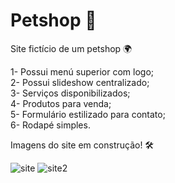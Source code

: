 # Petshop 🐶

Site fictício de um petshop 🌍

1- Possui menú superior com logo;<br>
2- Possui slideshow centralizado;<br>
3- Serviços disponibilizados;<br>
4- Produtos para venda;<br>
5- Formulário estilizado para contato;<br>
6- Rodapé simples.<br>

Imagens do site em construção! 🛠<br>

![site](https://user-images.githubusercontent.com/28484134/186932845-a81316a1-2fcd-4c99-acfa-94fe201e2d7a.jpg)
![site2](https://user-images.githubusercontent.com/28484134/186932874-65d99671-bef8-4b02-9150-62cb38055b75.jpg)
